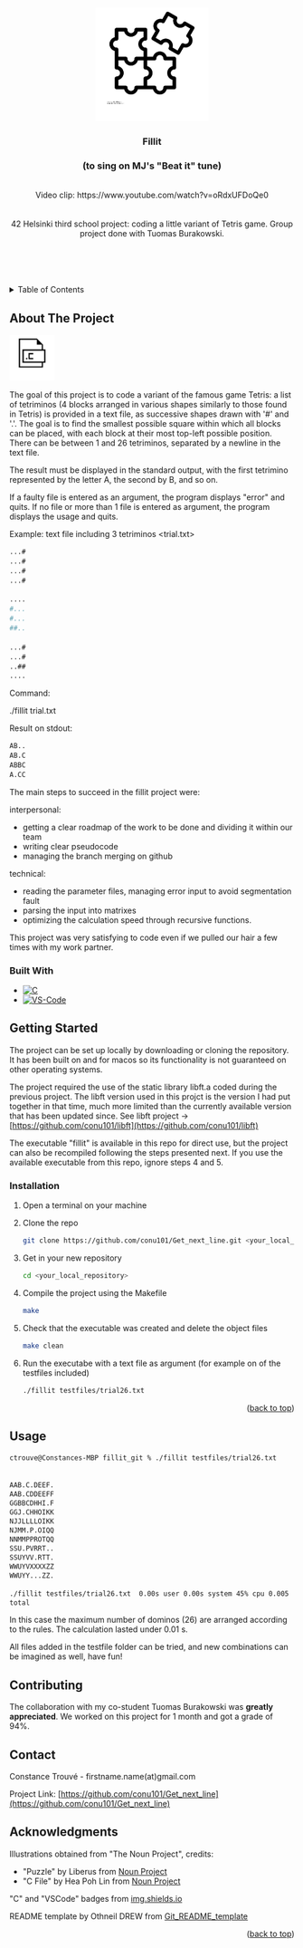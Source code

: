   <a name="readme-top"></a>

<!-- PROJECT LOGO -->
<br />
<div align="center">
  <a href="https://github.com/conu101/fillit">
    <img src="images/noun-puzzle-5278809.png" alt="Logo" width="200" height="200">
  </a>

  <h3 align="center">Fillit </h3>
  <h3 align="center">(to sing on MJ's "Beat it" tune)</h3>

  <p align="center">
    <br /> Video clip: https://www.youtube.com/watch?v=oRdxUFDoQe0
    <br />
    <br />
    <br /> 42 Helsinki third school project: coding a little variant of Tetris game.
	Group project done with Tuomas Burakowski.
  </p>
    <br />
    <br />
    <br />
    <br />
</div>



<!-- TABLE OF CONTENTS -->
<details>
  <summary>Table of Contents</summary>
  <ol>
    <li>
      <a href="#about-the-project">About The Project</a>
      <ul>
        <li><a href="#built-with">Built With</a></li>
      </ul>
    </li>
    <li>
      <a href="#getting-started">Getting Started</a>
      <ul>
        <li><a href="#installation">Installation</a></li>
      </ul>
    </li>
    <li><a href="#usage">Usage</a></li>
    <li><a href="#roadmap">Roadmap</a></li>
    <li><a href="#contributing">Contributing</a></li>
    <li><a href="#contact">Contact</a></li>
    <li><a href="#acknowledgments">Acknowledgments</a></li>
  </ol>
</details>



<!-- ABOUT THE PROJECT -->
## About The Project

  <a href="https://github.com/conu101/fillit">
    <img src="images/noun-c-file-896983.png" alt="Logo" width="80" height="80">
  </a>

The goal of this project is to code a variant of the famous game Tetris: a list of tetriminos (4 blocks arranged in various shapes similarly to those found in Tetris) is provided in a text file, as successive shapes drawn with '#' and '.'.
The goal is to find the smallest possible square within which all blocks can be placed, with each block at their most top-left possible position. There can be between 1 and 26 tetriminos, separated by a newline in the text file.

The result must be displayed in the standard output, with the first tetrimino represented by the letter A, the second by B, and so on.

If a faulty file is entered as an argument, the program displays "error" and quits. If no file or more than 1 file is entered as argument, the program
displays the usage and quits.

Example: text file including 3 tetriminos <trial.txt>
```sh
...#
...#
...#
...#

....
#...
#...
##..

...#
...#
..##
....
```

Command:

./fillit trial.txt

Result on stdout:
```sh
AB..
AB.C
ABBC
A.CC
```
The main steps to succeed in the fillit project were:

interpersonal: 
* getting a clear roadmap of the work to be done and dividing it within our team
* writing clear pseudocode
* managing the branch merging on github

technical:
* reading the parameter files, managing error input to avoid segmentation fault
* parsing the input into matrixes
* optimizing the calculation speed through recursive functions.

This project was very satisfying to code even if we pulled our hair a few times with my work partner.


### Built With

* [![C][C.js]][C-url]
* [![VS-Code][VS-Code.js]][VSCode-url]



<!-- GETTING STARTED -->
## Getting Started

The project can be set up locally by downloading or cloning the repository. It has been built on and for macos so its functionality is not guaranteed on other operating systems.

The project required the use of the static library libft.a coded during the previous project. The libft version used in this projct is the version I had put together in that time, much more limited than the currently available version that has been updated since.
See libft project -> [https://github.com/conu101/libft](https://github.com/conu101/libft)

The executable "fillit" is available in this repo for direct use, but the project can also be recompiled following the steps presented next. If you use the available executable from this repo, ignore steps 4 and 5.

### Installation

1. Open a terminal on your machine

2. Clone the repo
   ```sh
   git clone https://github.com/conu101/Get_next_line.git <your_local_repository>
   ```
3. Get in your new repository
   ```sh
   cd <your_local_repository>
   ```
4. Compile the project using the Makefile
   ```sh
   make
   ```
5. Check that the executable <fillit> was created and delete the object files
   ```sh
   make clean
   ```
6. Run the executabe with a text file as argument (for example on of the testfiles included)
	```sh
	./fillit testfiles/trial26.txt
	```
<p align="right">(<a href="#readme-top">back to top</a>)</p>



<!-- USAGE EXAMPLES -->
## Usage


	ctrouve@Constances-MBP fillit_git % ./fillit testfiles/trial26.txt


	AAB.C.DEEF.
	AAB.CDDEEFF
	GGBBCDHHI.F
	GGJ.CHHOIKK
	NJJLLLLOIKK
	NJMM.P.OIQQ
	NNMMPPROTQQ
	SSU.PVRRT..
	SSUYVV.RTT.
	WWUYVXXXXZZ
	WWUYY...ZZ.

	./fillit testfiles/trial26.txt  0.00s user 0.00s system 45% cpu 0.005 total


In this case the maximum number of dominos (26) are arranged according to the rules. The calculation lasted under 0.01 s.

All files added in the testfile folder can be tried, and new combinations can be imagined as well, have fun!

<!-- CONTRIBUTING -->
## Contributing

The collaboration with my co-student Tuomas Burakowski was **greatly appreciated**. We worked on this project for 1 month and got a grade of 94%.


<!-- CONTACT -->
## Contact

Constance Trouvé - firstname.name(at)gmail.com

Project Link: [https://github.com/conu101/Get_next_line](https://github.com/conu101/Get_next_line)




<!-- ACKNOWLEDGMENTS -->
## Acknowledgments

Illustrations obtained from "The Noun Project", credits:
* "Puzzle" by Liberus from <a href="https://thenounproject.com/browse/icons/term/puzzle/" target="_blank" title="Puzzle Icons">Noun Project</a>
* "C File" by Hea Poh Lin from <a href="https://thenounproject.com/browse/icons/term/c-file/" target="_blank" title="C File Icons">Noun Project</a>

"C" and "VSCode" badges from <a href="https://img.shields.io" target="_blank" title="badges">img.shields.io</a>

README template by Othneil DREW from <a href=https://github.com/othneildrew/Best-README-Template target="_blank" title="git">Git_README_template</a>

<p align="right">(<a href="#readme-top">back to top</a>)</p>



<!-- MARKDOWN LINKS & IMAGES -->
<!-- https://www.markdownguide.org/basic-syntax/#reference-style-links -->
[contributors-shield]: https://img.shields.io/github/contributors/othneildrew/Best-README-Template.svg?style=for-the-badge
[contributors-url]: https://github.com/othneildrew/Best-README-Template/graphs/contributors
[forks-shield]: https://img.shields.io/github/forks/othneildrew/Best-README-Template.svg?style=for-the-badge
[forks-url]: https://github.com/othneildrew/Best-README-Template/network/members
[stars-shield]: https://img.shields.io/github/stars/othneildrew/Best-README-Template.svg?style=for-the-badge
[stars-url]: https://github.com/othneildrew/Best-README-Template/stargazers
[issues-shield]: https://img.shields.io/github/issues/othneildrew/Best-README-Template.svg?style=for-the-badge
[issues-url]: https://github.com/othneildrew/Best-README-Template/issues
[license-shield]: https://img.shields.io/github/license/othneildrew/Best-README-Template.svg?style=for-the-badge
[license-url]: https://github.com/othneildrew/Best-README-Template/blob/master/LICENSE.txt
[linkedin-shield]: https://img.shields.io/badge/-LinkedIn-black.svg?style=for-the-badge&logo=linkedin&colorB=555
[linkedin-url]: https://linkedin.com/in/othneildrew
[product-screenshot]: images/screenshot.png
[C.js]: https://img.shields.io/badge/C--programming-C-blue
[C-url]: https://www.w3schools.com/c/c_intro.php
[VS-Code.js]: https://img.shields.io/badge/Visual%20Studio%20Code-VSC-blue
[VSCode-url]: https://code.visualstudio.com/
